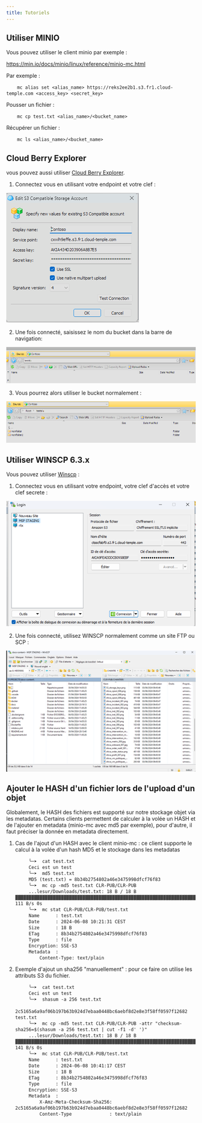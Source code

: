 ```yaml
---
title: Tutoriels
---
```


## Utiliser MINIO

Vous pouvez utiliser le client minio par exemple :

https://min.io/docs/minio/linux/reference/minio-mc.html

Par exemple : 
```
    mc alias set <alias_name> https://reks2ee2b1.s3.fr1.cloud-temple.com <access_key> <secret_key>
```
Pousser un fichier : 
```
    mc cp test.txt <alias_name>/<bucket_name>
```
Récupérer un fichier :
```
    mc ls <alias_name>/<bucket_name>
```
## Cloud Berry Explorer

vous pouvez aussi utiliser [Cloud Berry Explorer](https://www.msp360.com/explorer/).

1. Connectez vous en utilisant votre endpoint et votre clef :

![](images/S3_cloudberry_001.png)

2. Une fois connecté, saisissez le nom du bucket dans la barre de navigation:

![](images/S3_cloudberry_002.png)

3. Vous pourrez alors utiliser le bucket normalement : 

![](images/S3_cloudberry_003.png)

## Utiliser WINSCP 6.3.x

Vous pouvez utiliser [Winscp](https://winscp.net/eng/download.php) :

1. Connectez vous en utilisant votre endpoint, votre clef d'accès et votre clef secrete :

![](images/S3_winscp_001.png)

2. Une fois connecté, utilisez WINSCP normalement comme un site FTP ou SCP :

![](images/S3_winscp_002.png)


## Ajouter le HASH d'un fichier lors de l'upload d'un objet

Globalement, le HASH des fichiers est supporté sur notre stockage objet via les metadatas. Certains clients permettent de calculer à la volée un HASH et de l'ajouter en metadata (minio-mc avec md5 par exemple), pour d'autre, il faut préciser la donnée en metadata directement.

1. Cas de l'ajout d'un HASH avec le client minio-mc : ce client supporte le calcul à la volée d'un hash MD5 et le stockage dans les metadatas


            ╰─➤  cat test.txt                       
            Ceci est un test 
            ╰─➤  md5 test.txt                       
            MD5 (test.txt) = 8b34b2754802a46e3475998dfcf76f83
            ╰─➤  mc cp -md5 test.txt CLR-PUB/CLR-PUB
            ...lesur/Downloads/test.txt: 18 B / 18 B  ▓▓▓▓▓▓▓▓▓▓▓▓▓▓▓▓▓▓▓▓▓▓▓▓▓▓▓▓▓▓▓▓▓▓▓▓▓▓▓▓▓▓▓▓▓▓▓▓▓▓▓▓▓▓▓▓▓▓▓▓▓▓▓▓▓▓▓▓▓▓▓▓▓▓▓▓▓▓▓▓▓▓▓▓▓▓▓▓▓▓▓▓▓▓▓▓▓▓▓▓▓▓▓▓▓▓  111 B/s 0s
            ╰─➤  mc stat CLR-PUB/CLR-PUB/test.txt
            Name      : test.txt
            Date      : 2024-06-08 10:21:31 CEST 
            Size      : 18 B   
            ETag      : 8b34b2754802a46e3475998dfcf76f83 
            Type      : file 
            Encryption: SSE-S3
            Metadata  :
                Content-Type: text/plain 

2. Exemple d'ajout un sha256 "manuellement" : pour ce faire on utilise les attributs S3 du fichier.

            ╰─➤  cat test.txt
            Ceci est un test
            ╰─➤  shasum -a 256 test.txt                            
            2c5165a6a9af06b197b63b924d7ebaa0448bc6aebf8d2e8e3f58ff0597f12682  test.txt
            ╰─➤  mc cp -md5 test.txt CLR-PUB/CLR-PUB -attr "checksum-sha256=$(shasum -a 256 test.txt | cut -f1 -d' ')"
            ...lesur/Downloads/test.txt: 18 B / 18 B  ▓▓▓▓▓▓▓▓▓▓▓▓▓▓▓▓▓▓▓▓▓▓▓▓▓▓▓▓▓▓▓▓▓▓▓▓▓▓▓▓▓▓▓▓▓▓▓▓▓▓▓▓▓▓▓▓▓▓▓▓▓▓▓▓▓▓▓▓▓▓▓▓▓▓▓▓▓▓▓▓▓▓▓▓▓▓▓▓▓▓▓▓▓▓▓▓▓▓▓▓▓▓▓▓▓▓  141 B/s 0s
            ╰─➤  mc stat CLR-PUB/CLR-PUB/test.txt                                                                     
            Name      : test.txt
            Date      : 2024-06-08 10:41:17 CEST 
            Size      : 18 B   
            ETag      : 8b34b2754802a46e3475998dfcf76f83 
            Type      : file 
            Encryption: SSE-S3
            Metadata  :
                X-Amz-Meta-Checksum-Sha256: 2c5165a6a9af06b197b63b924d7ebaa0448bc6aebf8d2e8e3f58ff0597f12682 
                Content-Type              : text/plain